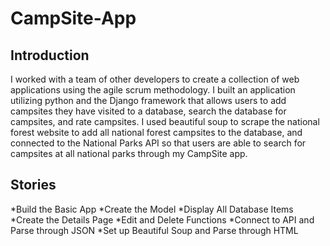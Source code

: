 # CampSite-App


## Introduction
I worked with a team of other developers to create a collection of web applications using the agile scrum methodology. I built an application utilizing python and the Django framework that allows users to add campsites they have visited to a database, search the database for campsites, and rate campsites. I used beautiful soup to scrape the national forest website to add all national forest campsites to the database, and connected to the National Parks API so that users are able to search for campsites at all national parks through my CampSite app.

## Stories
*Build the Basic App
*Create the Model
*Display All Database Items
*Create the Details Page
*Edit and Delete Functions
*Connect to API and Parse through JSON
*Set up Beautiful Soup and Parse through HTML
 
